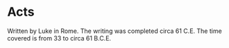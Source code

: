 # Acts

Written by Luke in Rome. The writing was completed circa 61 C.E. The time covered is from 33 to circa 61 B.C.E.
